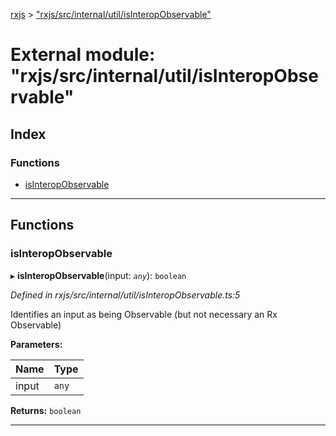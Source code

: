 [rxjs](../README.md) > ["rxjs/src/internal/util/isInteropObservable"](../modules/_rxjs_src_internal_util_isinteropobservable_.md)

# External module: "rxjs/src/internal/util/isInteropObservable"

## Index

### Functions

* [isInteropObservable](_rxjs_src_internal_util_isinteropobservable_.md#isinteropobservable)

---

## Functions

<a id="isinteropobservable"></a>

###  isInteropObservable

▸ **isInteropObservable**(input: *`any`*): `boolean`

*Defined in rxjs/src/internal/util/isInteropObservable.ts:5*

Identifies an input as being Observable (but not necessary an Rx Observable)

**Parameters:**

| Name | Type |
| ------ | ------ |
| input | `any` |

**Returns:** `boolean`

___

